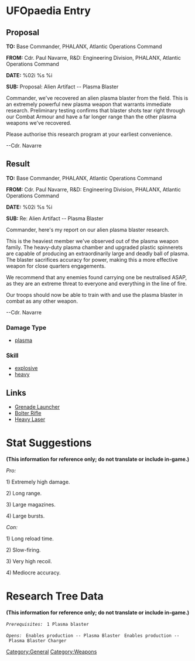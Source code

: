 # UFOpaedia Entry

## Proposal

**TO:** Base Commander, PHALANX, Atlantic Operations Command

**FROM:** Cdr. Paul Navarre, R&D: Engineering Division, PHALANX,
Atlantic Operations Command

**DATE:** %02i %s %i

**SUB:** Proposal: Alien Artifact -- Plasma Blaster

Commander, we've recovered an alien plasma blaster from the field. This
is an extremely powerful new plasma weapon that warrants immediate
research. Preliminary testing confirms that blaster shots tear right
through our Combat Armour and have a far longer range than the other
plasma weapons we've recovered.

Please authorise this research program at your earliest convenience.

--Cdr. Navarre

## Result

**TO:** Base Commander, PHALANX, Atlantic Operations Command

**FROM:** Cdr. Paul Navarre, R&D: Engineering Division, PHALANX,
Atlantic Operations Command

**DATE:** %02i %s %i

**SUB:** Re: Alien Artifact -- Plasma Blaster

Commander, here's my report on our alien plasma blaster research.

This is the heaviest member we've observed out of the plasma weapon
family. The heavy-duty plasma chamber and upgraded plastic spinnerets
are capable of producing an extraordinarily large and deadly ball of
plasma. The blaster sacrifices accuracy for power, making this a more
effective weapon for close quarters engagements.

We recommend that any enemies found carrying one be neutralised ASAP, as
they are an extreme threat to everyone and everything in the line of
fire.

Our troops should now be able to train with and use the plasma blaster
in combat as any other weapon.

--Cdr. Navarre

### Damage Type

- [plasma](Damage/plasma "wikilink")

### Skill

- [explosive](Skills/explosive "wikilink")
- [heavy](Skills/heavy "wikilink")

## Links

- [Grenade
  Launcher](Equipment/Primary_Weapons/Grenade_Launcher "wikilink")
- [Bolter Rifle](Equipment/Primary_Weapons/Bolter_Rifle "wikilink")
- [Heavy Laser](Equipment/Primary_Weapons/Heavy_Laser "wikilink")

# Stat Suggestions

**(This information for reference only; do not translate or include
in-game.)**

*Pro:*

1\) Extremely high damage.

2\) Long range.

3\) Large magazines.

4\) Large bursts.

*Con:*

1\) Long reload time.

2\) Slow-firing.

3\) Very high recoil.

4\) Mediocre accuracy.

# Research Tree Data

**(This information for reference only; do not translate or include
in-game.)**

*`Prerequisites:`*
` 1 Plasma blaster`

*`Opens:`*
` Enables production -- Plasma Blaster`
` Enables production -- Plasma Blaster Charger`

[Category:General](Category:General "wikilink")
[Category:Weapons](Category:Weapons "wikilink")